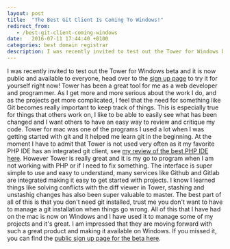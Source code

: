 ```yaml
---
layout: post
title:  "The Best Git Client Is Coming To Windows!"
redirect_from:
   - /best-git-client-coming-windows
date:   2016-07-11 17:44:40 +0100
categories: best domain registrar
description: I was recently invited to test out the Tower for Windows beta and it is now public and available to everyone, head over to the sign up page to tr
---
```


I was recently invited to test out the Tower for Windows beta and it is now public and available to everyone, head over to the [sign up page](https://www.git-tower.com/p/windows-beta) to try it for yourself right now! Tower has been a great tool for me as a web developer and programmer. As I get more and more serious about the work I do, and as the projects get more complicated, I feel that the need for something like Git becomes really important to keep track of things. This is especially true for things that others work on, I like to be able to easily see what has been changed and I want others to have an easy way to review and critique my code. Tower for mac was one of the programs I used a lot when I was getting started with git and it helped me learn git in the beginning. At the moment I have to admit that Tower is not used very often as it my favorite PHP IDE has an integrated git client, see [my review of the best PHP IDE here](http://tenghamn.com/best-php-ide-jetbrains-phpstorm-review-2013). However Tower is really great and it is my go to program when I am not working with PHP or if I need to fix something. The interface is super simple to use and easy to understand, many services like Github and Gitlab are integrated making it easy to get started with projects. I know I learned things like solving conflicts with the diff viewer in Tower, stashing and unstashig changes has also been super valuable to master. The best part of all of this is that you don't need git installed, trust me you don't want to have to manage a git installation when things go wrong. All of this that I have had on the mac is now on Windows and I have used it to manage some of my projects and it's great. I am impressed that they are moving forward with such a great product and making it available on Windows. If you missed it, you can find the [public sign up page for the beta here](https://www.git-tower.com/p/windows-beta).